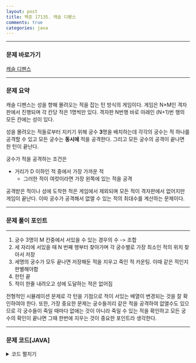 ```yaml
---
layout: post
title: 백준 17135. 캐슬 디펜스
comments: true 
categories: java
---
```


- - -
### 문제 바로가기
[캐슬 디펜스](https://www.acmicpc.net/problem/17135)

- - - 
### 문제 요약 
캐슬 디펜스는 성을 향해 몰려오는 적을 잡는 턴 방식의 게임이다. 게임은 N×M인 격자판에서 진행되며 
각 칸당 적은 1명씩만 있다. 격자판 N번행 바로 아래인 (N+1)번 행의 모든 칸에는 성이 있다.

성을 몰려오는 적들로부터 지키기 위해 궁수 **3**명을 배치하는데 각각의 궁수는 적 하나를 공격할 수 있고
모든 궁수는 **동시에** 적을 공격한다. 그리고 모든 궁수의 공격이 끝나면 한 턴이 끝난다.

궁수가 적을 공격하는 조건은
 - 거리가 D 이하인 적 중에서 가장 가까운 적
    - 그러한 적이 여럿이라면 가장 왼쪽에 있는 적을 공격

공격받은 적이나 성에 도착한 적은 게임에서 제외되며 모든 적이 격자판에서 없어지만 게임이 끝난다.
이따 궁수가 공격해서 없앨 수 있는 적의 최대수를 계산하는 문제이다.
- - -

### 문제 풀이 포인트
- - - 
1. 궁수 3명이 M 칸중에서 서있을 수 있는 경우의 수 -> 조합
2. 세 자리에 서있을 때 N 번째 행부터 찾아가며 각 궁수별로 가장 최소인 적의 위치 찾아서 저장
3. 세명의 궁수가 모두 끝나면 저장해둔 적을 지우고 죽인 적 카운팅. 이때 같은 적인지 판별해야함
4. 한턴 끝 
5. 적이 한줄 내려오고 성에 도달하는 적은 없어짐

전형적인 시뮬레이션 문제로 각 턴을 기점으로 적이 서있는 배열이 변경되는 것을 잘 확인하여야 한다.
또한, 가장 중요한 문제는 궁수들끼리 같은 적을 공격하여 없앨수도 있으므로 
각 궁수들이 죽일 때마다 없애는 것이 아니라 죽일 수 있는 적을 확인하고 모든 궁수의 확인이 끝나면
그때 한번에 지우는 것이 중요한 포인트라 생각한다.
   

- - -
###  문제 코드[JAVA]
<details>
<summary>코드 펼치기</summary>
<div markdown="1">

- - -
```java


import java.io.BufferedReader;
import java.io.IOException;
import java.io.InputStreamReader;
import java.util.ArrayList;
import java.util.Arrays;
import java.util.StringTokenizer;

public class Main {
  static int N, M, D;
  static int[][] map;
  static int AC, ans; // 궁수의 행의 위치
	
  public static void main(String[] args) throws IOException {
	BufferedReader in = new BufferedReader(new InputStreamReader(System.in));
	StringTokenizer st = new StringTokenizer(in.readLine());
	N = parse(st.nextToken());
	M = parse(st.nextToken());
	D = parse(st.nextToken());
	map = new int[N + 1][M];
	AC = N;
	for (int i = 0; i < N; i++) {
	  st = new StringTokenizer(in.readLine());
	  for (int j = 0; j < M; j++) {
		map[i][j] = parse(st.nextToken());
	  }
	}
	  combination(0, 0, new int[3]);
	  System.out.println(ans);
  }

  private static void combination(int k, int idx, int sel[]) {
	// sel : 궁수의 위치를 뽑은 배열
	if (k == sel.length) {
	  int cnt = 0;
	  int[][] arr = copy(map);
		for (int p = 0; p < N; p++) {
		  ArrayList<Integer> kill_x = new ArrayList<>();
		  ArrayList<Integer> kill_y = new ArrayList<>();
		  // 각 궁수 별 최소 거리에 있는 적을 찾아서 
		  // 죽일 적의 좌표를 리스트에 담음
		  for (int ar : sel) {
			int[] temp = kill(ar, arr);
			if(temp == null) {
			  continue;
			}
			
			if(kill_x.isEmpty()) {
			  kill_x.add(temp[0]);
				kill_y.add(temp[1]);
			}
			else {
			  boolean flag = true;
			  for(int j = 0; j < kill_x.size(); j++) {
				if(temp[0] == kill_x.get(j) && 
				   temp[1] == kill_y.get(j)) { 
				//둘중 하나라도 다르면 다른 병사
				  flag = false;
				}
			  }
			  if(flag) {
				kill_x.add(temp[0]);
				kill_y.add(temp[1]);
				}
			}

		  }

		  // 다 담았으니까 죽여야 한다.
		  // 죽이려면 map의 위치에 있는 값을 0으로 변경하고 카운트 +1
		  for(int d = 0; d < kill_x.size(); d++) {
			arr[kill_x.get(d)][kill_y.get(d)] = 0;
			cnt++;
		  }
				
		  //다 죽였으면 한칸씩 아래로 내림
		  for(int i = N; i >= 0; i--) {
			for(int j = 0; j < M; j++) {
			  if(i == 0)
				arr[i][j] = 0;
			  else
				arr[i][j] = arr[i-1][j];
			}
		  }

		}
		ans = Math.max(ans, cnt);
		return;
	}
	// 궁수의 위치를 뽑기 위한 조합
	for (int i = idx; i < M; i++) {
	  sel[k] = i;
	  combination(k + 1, i + 1, sel);
	}
  }
  // 기존 입력 배열을 복사하기 위한 메소드
  private static int[][] copy(int[][] map){
	int[][] arr = new int[N+1][M];
	for(int i = 0; i < N; i++) {
	  System.arraycopy(map[i], 0, arr[i], 0, M);
	}
	return arr;
  }
  private static int[] kill(int ar, int[][] arr) {
	int x = -1, y = -1;
	int min = Integer.MAX_VALUE;
	for (int i = N - 1; i >= 0; i--) {
	  for (int j = 0; j < M; j++) {
		// 해당 위치에 적이 있을 때
		if (arr[i][j] == 1) {
		  int dis = Math.abs(ar - j) + Math.abs(AC - i);
		  if (dis <= D) {
			if (min > dis) {
				min = dis;
				  x = i;
				  y = j;
			}
			// 같은 거리에 있으면 더 왼쪽에 있는 좌표로 설정
			if(min == dis) {
			  if(y > j) {
				x = i;
				y = j;
			  }
			}
		  }
		}
	  }
	}
	// 적의 위치가 수정되지 않으면 담지 않고 return
	if(x == -1 && y == -1) 
	  return null;
	// 아니라면 적의 위치를 담아 return
	else
	  return new int[] { x, y };
  }

  private static int parse(String n) {
	return Integer.parseInt(n);
  }
}

```
</div>
</details>
